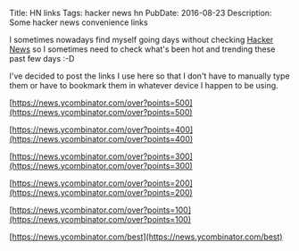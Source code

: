 Title: HN links
Tags: hacker news
    hn
PubDate: 2016-08-23
Description: Some hacker news convenience links

I sometimes nowadays find myself going days without checking 
[Hacker News](https://news.ycombinator.com) so I sometimes need to
check what's been hot and trending these past few days :-D

I've decided to post the links I use here so that I don't have to manually
type them or have to bookmark them in whatever device I happen to be using.

[https://news.ycombinator.com/over?points=500](https://news.ycombinator.com/over?points=500)

[https://news.ycombinator.com/over?points=400](https://news.ycombinator.com/over?points=400)

[https://news.ycombinator.com/over?points=300](https://news.ycombinator.com/over?points=300)

[https://news.ycombinator.com/over?points=200](https://news.ycombinator.com/over?points=200)

[https://news.ycombinator.com/over?points=100](https://news.ycombinator.com/over?points=100)

[https://news.ycombinator.com/best](https://news.ycombinator.com/best)
